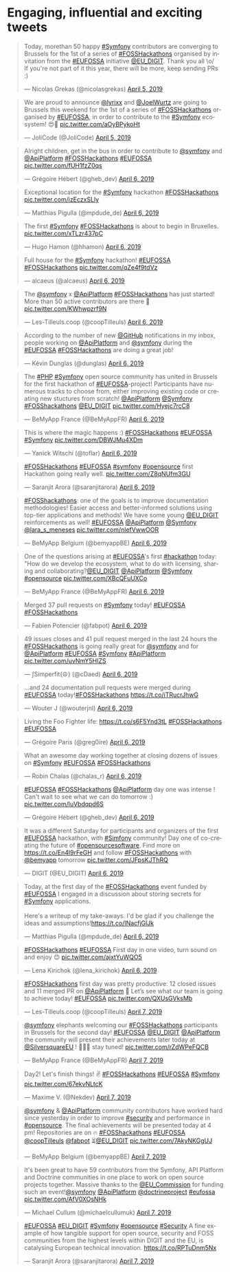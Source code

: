 # Engaging, influential and exciting tweets

<blockquote class="twitter-tweet" data-partner="tweetdeck"><p lang="en" dir="ltr">Today, morethan 50 happy <a href="https://twitter.com/hashtag/Symfony?src=hash&amp;ref_src=twsrc%5Etfw">#Symfony</a> contributors are converging to Brussels for the 1st of a series of <a href="https://twitter.com/hashtag/FOSSHackathons?src=hash&amp;ref_src=twsrc%5Etfw">#FOSSHackathons</a> organised by invitation from the <a href="https://twitter.com/hashtag/EUFOSSA?src=hash&amp;ref_src=twsrc%5Etfw">#EUFOSSA</a> initiative <a href="https://twitter.com/EU_DIGIT?ref_src=twsrc%5Etfw">@EU_DIGIT</a>. Thank you all \o/<br>If you&#39;re not part of it this year, there will be more, keep sending PRs :)</p>&mdash; Nicolas Grekas (@nicolasgrekas) <a href="https://twitter.com/nicolasgrekas/status/1114061132061450240?ref_src=twsrc%5Etfw">April 5, 2019</a></blockquote>
<blockquote class="twitter-tweet" data-partner="tweetdeck"><p lang="en" dir="ltr">We are proud to announce <a href="https://twitter.com/lyrixx?ref_src=twsrc%5Etfw">@lyrixx</a> and <a href="https://twitter.com/JoelWurtz?ref_src=twsrc%5Etfw">@JoelWurtz</a> are going to Brussels this weekend for the 1st of a series of <a href="https://twitter.com/hashtag/FOSSHackathons?src=hash&amp;ref_src=twsrc%5Etfw">#FOSSHackathons</a> organised by <a href="https://twitter.com/hashtag/EUFOSSA?src=hash&amp;ref_src=twsrc%5Etfw">#EUFOSSA</a>, in order to contribute to the <a href="https://twitter.com/hashtag/Symfony?src=hash&amp;ref_src=twsrc%5Etfw">#Symfony</a> ecosystem! 😍🤗 <a href="https://t.co/aOyBPykoHt">pic.twitter.com/aOyBPykoHt</a></p>&mdash; JoliCode (@JoliCode) <a href="https://twitter.com/JoliCode/status/1114147205701603328?ref_src=twsrc%5Etfw">April 5, 2019</a></blockquote>
<blockquote class="twitter-tweet" data-partner="tweetdeck"><p lang="en" dir="ltr">Alright children, get in the bus in order to contribute to <a href="https://twitter.com/symfony?ref_src=twsrc%5Etfw">@symfony</a> and <a href="https://twitter.com/ApiPlatform?ref_src=twsrc%5Etfw">@ApiPlatform</a> <a href="https://twitter.com/hashtag/FOSSHackathons?src=hash&amp;ref_src=twsrc%5Etfw">#FOSSHackathons</a>  <a href="https://twitter.com/hashtag/EUFOSSA?src=hash&amp;ref_src=twsrc%5Etfw">#EUFOSSA</a> <a href="https://t.co/fUH1fzZ0qs">pic.twitter.com/fUH1fzZ0qs</a></p>&mdash; Grégoire Hébert (@gheb_dev) <a href="https://twitter.com/gheb_dev/status/1114415849786552321?ref_src=twsrc%5Etfw">April 6, 2019</a></blockquote>
<blockquote class="twitter-tweet" data-partner="tweetdeck"><p lang="en" dir="ltr">Exceptional location for the <a href="https://twitter.com/hashtag/Symfony?src=hash&amp;ref_src=twsrc%5Etfw">#Symfony</a> hackathon <a href="https://twitter.com/hashtag/FOSSHackathons?src=hash&amp;ref_src=twsrc%5Etfw">#FOSSHackathons</a> <a href="https://t.co/izEczxSLly">pic.twitter.com/izEczxSLly</a></p>&mdash; Matthias Pigulla (@mpdude_de) <a href="https://twitter.com/mpdude_de/status/1114432728827604992?ref_src=twsrc%5Etfw">April 6, 2019</a></blockquote>
<blockquote class="twitter-tweet" data-partner="tweetdeck"><p lang="en" dir="ltr">The first <a href="https://twitter.com/hashtag/Symfony?src=hash&amp;ref_src=twsrc%5Etfw">#Symfony</a> <a href="https://twitter.com/hashtag/FOSSHackathons?src=hash&amp;ref_src=twsrc%5Etfw">#FOSSHackathons</a> is about to begin in Bruxelles. <a href="https://t.co/xTLzr437pC">pic.twitter.com/xTLzr437pC</a></p>&mdash; Hugo Hamon (@hhamon) <a href="https://twitter.com/hhamon/status/1114435235431813120?ref_src=twsrc%5Etfw">April 6, 2019</a></blockquote>
<blockquote class="twitter-tweet" data-partner="tweetdeck"><p lang="en" dir="ltr">Full house for the <a href="https://twitter.com/hashtag/Symfony?src=hash&amp;ref_src=twsrc%5Etfw">#Symfony</a> hackathon! <a href="https://twitter.com/hashtag/EUFOSSA?src=hash&amp;ref_src=twsrc%5Etfw">#EUFOSSA</a> <a href="https://twitter.com/hashtag/FOSSHackathons?src=hash&amp;ref_src=twsrc%5Etfw">#FOSSHackathons</a> <a href="https://t.co/qZe4f9tdVz">pic.twitter.com/qZe4f9tdVz</a></p>&mdash; alcaeus (@alcaeus) <a href="https://twitter.com/alcaeus/status/1114435743781392384?ref_src=twsrc%5Etfw">April 6, 2019</a></blockquote>
<blockquote class="twitter-tweet" data-partner="tweetdeck"><p lang="en" dir="ltr">The <a href="https://twitter.com/symfony?ref_src=twsrc%5Etfw">@symfony</a> x <a href="https://twitter.com/ApiPlatform?ref_src=twsrc%5Etfw">@ApiPlatform</a> <a href="https://twitter.com/hashtag/FOSSHackathons?src=hash&amp;ref_src=twsrc%5Etfw">#FOSSHackathons</a> has just started! More than 50 active contributors are there 🥳 <a href="https://t.co/KWhwpzrf9N">pic.twitter.com/KWhwpzrf9N</a></p>&mdash; Les-Tilleuls.coop (@coopTilleuls) <a href="https://twitter.com/coopTilleuls/status/1114440101935890433?ref_src=twsrc%5Etfw">April 6, 2019</a></blockquote>
<blockquote class="twitter-tweet" data-partner="tweetdeck"><p lang="en" dir="ltr">According to the number of new <a href="https://twitter.com/github?ref_src=twsrc%5Etfw">@GitHub</a> notifications in my inbox, people working on <a href="https://twitter.com/ApiPlatform?ref_src=twsrc%5Etfw">@ApiPlatform</a> and <a href="https://twitter.com/symfony?ref_src=twsrc%5Etfw">@symfony</a> during the <a href="https://twitter.com/hashtag/EUFOSSA?src=hash&amp;ref_src=twsrc%5Etfw">#EUFOSSA</a> <a href="https://twitter.com/hashtag/FOSSHackathons?src=hash&amp;ref_src=twsrc%5Etfw">#FOSSHackathons</a> are doing a great job!</p>&mdash; Kévin Dunglas (@dunglas) <a href="https://twitter.com/dunglas/status/1114476885860179968?ref_src=twsrc%5Etfw">April 6, 2019</a></blockquote>
<blockquote class="twitter-tweet" data-partner="tweetdeck"><p lang="en" dir="ltr">The <a href="https://twitter.com/hashtag/PHP?src=hash&amp;ref_src=twsrc%5Etfw">#PHP</a> <a href="https://twitter.com/hashtag/Symfony?src=hash&amp;ref_src=twsrc%5Etfw">#Symfony</a> open source community has united in Brussels for the first hackathon of <a href="https://twitter.com/hashtag/EUFOSSA?src=hash&amp;ref_src=twsrc%5Etfw">#EUFOSSA</a>-project! Participants have numerous tracks to choose from, either improving existing code or creating new stuctures from scratch! <a href="https://twitter.com/ApiPlatform?ref_src=twsrc%5Etfw">@ApiPlatform</a> <a href="https://twitter.com/symfony?ref_src=twsrc%5Etfw">@Symfony</a> <a href="https://twitter.com/hashtag/FOSShackathons?src=hash&amp;ref_src=twsrc%5Etfw">#FOSShackathons</a> <a href="https://twitter.com/EU_DIGIT?ref_src=twsrc%5Etfw">@EU_DIGIT</a> <a href="https://t.co/Hyejc7rcC8">pic.twitter.com/Hyejc7rcC8</a></p>&mdash; BeMyApp France (@BeMyAppFR) <a href="https://twitter.com/BeMyAppFR/status/1114497674273796097?ref_src=twsrc%5Etfw">April 6, 2019</a></blockquote>
<blockquote class="twitter-tweet" data-partner="tweetdeck"><p lang="en" dir="ltr">This is where the magic happens :) <a href="https://twitter.com/hashtag/FOSSHackathons?src=hash&amp;ref_src=twsrc%5Etfw">#FOSSHackathons</a> <a href="https://twitter.com/hashtag/EUFOSSA?src=hash&amp;ref_src=twsrc%5Etfw">#EUFOSSA</a> <a href="https://twitter.com/hashtag/Symfony?src=hash&amp;ref_src=twsrc%5Etfw">#Symfony</a> <a href="https://t.co/DBWJMu4XDm">pic.twitter.com/DBWJMu4XDm</a></p>&mdash; Yanick Witschi (@toflar) <a href="https://twitter.com/toflar/status/1114503193030008833?ref_src=twsrc%5Etfw">April 6, 2019</a></blockquote>
<blockquote class="twitter-tweet" data-partner="tweetdeck"><p lang="en" dir="ltr"><a href="https://twitter.com/hashtag/FOSSHackathons?src=hash&amp;ref_src=twsrc%5Etfw">#FOSSHackathons</a> <a href="https://twitter.com/hashtag/EUFOSSA?src=hash&amp;ref_src=twsrc%5Etfw">#EUFOSSA</a> <a href="https://twitter.com/hashtag/symfony?src=hash&amp;ref_src=twsrc%5Etfw">#symfony</a> <a href="https://twitter.com/hashtag/opensource?src=hash&amp;ref_src=twsrc%5Etfw">#opensource</a> first Hackathon going really well. <a href="https://t.co/Z8qNUfm3GU">pic.twitter.com/Z8qNUfm3GU</a></p>&mdash; Saranjit Arora (@saranjitarora) <a href="https://twitter.com/saranjitarora/status/1114523961965142016?ref_src=twsrc%5Etfw">April 6, 2019</a></blockquote>
<blockquote class="twitter-tweet" data-partner="tweetdeck"><p lang="en" dir="ltr"><a href="https://twitter.com/hashtag/FOSShackathons?src=hash&amp;ref_src=twsrc%5Etfw">#FOSShackathons</a>: one of the goals is to improve documentation methodologies! Easier access and better-informed solutions using top-tier applications and methods! We have some young <a href="https://twitter.com/EU_DIGIT?ref_src=twsrc%5Etfw">@EU_DIGIT</a> reinforcements as well! <a href="https://twitter.com/hashtag/EUFOSSA?src=hash&amp;ref_src=twsrc%5Etfw">#EUFOSSA</a> <a href="https://twitter.com/ApiPlatform?ref_src=twsrc%5Etfw">@ApiPlatform</a> <a href="https://twitter.com/symfony?ref_src=twsrc%5Etfw">@Symfony</a> <a href="https://twitter.com/lara_s_meneses?ref_src=twsrc%5Etfw">@lara_s_meneses</a> <a href="https://t.co/nlefVwwOOR">pic.twitter.com/nlefVwwOOR</a></p>&mdash; BeMyApp Belgium (@bemyappBE) <a href="https://twitter.com/bemyappBE/status/1114557418959196161?ref_src=twsrc%5Etfw">April 6, 2019</a></blockquote>
<blockquote class="twitter-tweet" data-lang="en"><p lang="en" dir="ltr">One of the questions arising at <a href="https://twitter.com/hashtag/EUFOSSA?src=hash&amp;ref_src=twsrc%5Etfw">#EUFOSSA</a>&#39;s first <a href="https://twitter.com/hashtag/hackathon?src=hash&amp;ref_src=twsrc%5Etfw">#hackathon</a> today: &quot;How do we develop the ecosystem, what to do with licensing, sharing and collaborating?<a href="https://twitter.com/EU_DIGIT?ref_src=twsrc%5Etfw">@EU_DIGIT</a> <a href="https://twitter.com/ApiPlatform?ref_src=twsrc%5Etfw">@ApiPlatform</a> <a href="https://twitter.com/symfony?ref_src=twsrc%5Etfw">@Symfony</a> <a href="https://twitter.com/hashtag/opensource?src=hash&amp;ref_src=twsrc%5Etfw">#opensource</a> <a href="https://t.co/XBcQFuUXCo">pic.twitter.com/XBcQFuUXCo</a></p>&mdash; BeMyApp France (@BeMyAppFR) <a href="https://twitter.com/BeMyAppFR/status/1114525545587453954?ref_src=twsrc%5Etfw">April 6, 2019</a></blockquote>
<blockquote class="twitter-tweet" data-partner="tweetdeck"><p lang="en" dir="ltr">Merged 37 pull requests on <a href="https://twitter.com/hashtag/Symfony?src=hash&amp;ref_src=twsrc%5Etfw">#Symfony</a> today! <a href="https://twitter.com/hashtag/EUFOSSA?src=hash&amp;ref_src=twsrc%5Etfw">#EUFOSSA</a> <a href="https://twitter.com/hashtag/FOSSHackathons?src=hash&amp;ref_src=twsrc%5Etfw">#FOSSHackathons</a></p>&mdash; Fabien Potencier (@fabpot) <a href="https://twitter.com/fabpot/status/1114605090772520960?ref_src=twsrc%5Etfw">April 6, 2019</a></blockquote>
<blockquote class="twitter-tweet" data-partner="tweetdeck"><p lang="en" dir="ltr">49 issues closes and  41 pull request merged in the last 24 hours the <a href="https://twitter.com/hashtag/FOSSHackathons?src=hash&amp;ref_src=twsrc%5Etfw">#FOSSHackathons</a>  is going really great for <a href="https://twitter.com/symfony?ref_src=twsrc%5Etfw">@symfony</a> and for <a href="https://twitter.com/ApiPlatform?ref_src=twsrc%5Etfw">@ApiPlatform</a> <a href="https://twitter.com/hashtag/EUFOSSA?src=hash&amp;ref_src=twsrc%5Etfw">#EUFOSSA</a> <a href="https://twitter.com/hashtag/Symfony?src=hash&amp;ref_src=twsrc%5Etfw">#Symfony</a> <a href="https://twitter.com/hashtag/ApiPlatform?src=hash&amp;ref_src=twsrc%5Etfw">#ApiPlatform</a> <a href="https://t.co/uvNmY5HIZS">pic.twitter.com/uvNmY5HIZS</a></p>&mdash; ∫Simperfit{☮} (@cDaed) <a href="https://twitter.com/cDaed/status/1114606061749772288?ref_src=twsrc%5Etfw">April 6, 2019</a></blockquote>
<blockquote class="twitter-tweet" data-partner="tweetdeck"><p lang="en" dir="ltr">...and 24 documentation pull requests were merged during <a href="https://twitter.com/hashtag/EUFOSSA?src=hash&amp;ref_src=twsrc%5Etfw">#EUFOSSA</a> today!<a href="https://twitter.com/hashtag/FOSSHackathons?src=hash&amp;ref_src=twsrc%5Etfw">#FOSSHackathons</a> <a href="https://t.co/iTRucrJhwG">https://t.co/iTRucrJhwG</a></p>&mdash; Wouter J (@wouterjnl) <a href="https://twitter.com/wouterjnl/status/1114606459080278016?ref_src=twsrc%5Etfw">April 6, 2019</a></blockquote>
<blockquote class="twitter-tweet" data-partner="tweetdeck"><p lang="en" dir="ltr">Living the Foo Fighter life: <a href="https://t.co/s6F5Ynd3tL">https://t.co/s6F5Ynd3tL</a> <a href="https://twitter.com/hashtag/FOSSHackathons?src=hash&amp;ref_src=twsrc%5Etfw">#FOSSHackathons</a> <a href="https://twitter.com/hashtag/EUFOSSA?src=hash&amp;ref_src=twsrc%5Etfw">#EUFOSSA</a></p>&mdash; Grégoire Paris (@greg0ire) <a href="https://twitter.com/greg0ire/status/1114612891121012736?ref_src=twsrc%5Etfw">April 6, 2019</a></blockquote>
<blockquote class="twitter-tweet" data-partner="tweetdeck"><p lang="en" dir="ltr">What an awesome day working together at closing dozens of issues on <a href="https://twitter.com/hashtag/Symfony?src=hash&amp;ref_src=twsrc%5Etfw">#Symfony</a> <a href="https://twitter.com/hashtag/EUFOSSA?src=hash&amp;ref_src=twsrc%5Etfw">#EUFOSSA</a> <a href="https://twitter.com/hashtag/FOSSHackathons?src=hash&amp;ref_src=twsrc%5Etfw">#FOSSHackathons</a></p>&mdash; Robin Chalas (@chalas_r) <a href="https://twitter.com/chalas_r/status/1114621592028553222?ref_src=twsrc%5Etfw">April 6, 2019</a></blockquote>
<blockquote class="twitter-tweet" data-partner="tweetdeck"><p lang="en" dir="ltr"><a href="https://twitter.com/hashtag/EUFOSSA?src=hash&amp;ref_src=twsrc%5Etfw">#EUFOSSA</a> <a href="https://twitter.com/hashtag/FOSSHackathons?src=hash&amp;ref_src=twsrc%5Etfw">#FOSSHackathons</a> <a href="https://twitter.com/ApiPlatform?ref_src=twsrc%5Etfw">@ApiPlatform</a> day one was intense !<br>Can&#39;t wait to see what we can do tomorrow :) <a href="https://t.co/luVbdqpd6S">pic.twitter.com/luVbdqpd6S</a></p>&mdash; Grégoire Hébert (@gheb_dev) <a href="https://twitter.com/gheb_dev/status/1114632226485035009?ref_src=twsrc%5Etfw">April 6, 2019</a></blockquote>
<blockquote class="twitter-tweet" data-partner="tweetdeck"><p lang="en" dir="ltr">It was a different Saturday for participants and organizers of the first <a href="https://twitter.com/hashtag/EUFOSSA?src=hash&amp;ref_src=twsrc%5Etfw">#EUFOSSA</a> hackathon, with <a href="https://twitter.com/hashtag/Simfony?src=hash&amp;ref_src=twsrc%5Etfw">#Simfony</a> community! Day one of co-creating the future of <a href="https://twitter.com/hashtag/opensourcesoftware?src=hash&amp;ref_src=twsrc%5Etfw">#opensourcesoftware</a>. Find more on <a href="https://t.co/En4l9rFeGH">https://t.co/En4l9rFeGH</a> and follow <a href="https://twitter.com/hashtag/FOSSHackathons?src=hash&amp;ref_src=twsrc%5Etfw">#FOSSHackathons</a> with <a href="https://twitter.com/bemyapp?ref_src=twsrc%5Etfw">@bemyapp</a> tomorrow <a href="https://t.co/JFpsKJThRQ">pic.twitter.com/JFpsKJThRQ</a></p>&mdash; DIGIT (@EU_DIGIT) <a href="https://twitter.com/EU_DIGIT/status/1114636370973274112?ref_src=twsrc%5Etfw">April 6, 2019</a></blockquote>
<blockquote class="twitter-tweet" data-partner="tweetdeck"><p lang="en" dir="ltr">Today, at the first day of the <a href="https://twitter.com/hashtag/FOSSHackathons?src=hash&amp;ref_src=twsrc%5Etfw">#FOSSHackathons</a> event funded by <a href="https://twitter.com/hashtag/EUFOSSA?src=hash&amp;ref_src=twsrc%5Etfw">#EUFOSSA</a> I engaged in a discussion about storing secrets for <a href="https://twitter.com/hashtag/Symfony?src=hash&amp;ref_src=twsrc%5Etfw">#Symfony</a> applications.<br><br>Here&#39;s a writeup of my take-aways. I&#39;d be glad if you challenge the ideas and assumptions!<a href="https://t.co/INacfjGlJk">https://t.co/INacfjGlJk</a></p>&mdash; Matthias Pigulla (@mpdude_de) <a href="https://twitter.com/mpdude_de/status/1114651526449061888?ref_src=twsrc%5Etfw">April 6, 2019</a></blockquote>
<blockquote class="twitter-tweet"><p lang="en" dir="ltr"><a href="https://twitter.com/hashtag/FOSSHackathons?src=hash&amp;ref_src=twsrc%5Etfw">#FOSSHackathons</a> <a href="https://twitter.com/hashtag/EUFOSSA?src=hash&amp;ref_src=twsrc%5Etfw">#EUFOSSA</a> First day in one video, turn sound on and enjoy 😊 <a href="https://t.co/ajxtYuWQO5">pic.twitter.com/ajxtYuWQO5</a></p>&mdash; Lena Kirichok (@lena_kirichok) <a href="https://twitter.com/lena_kirichok/status/1114562519421661185?ref_src=twsrc%5Etfw">April 6, 2019</a></blockquote>
<blockquote class="twitter-tweet" data-partner="tweetdeck"><p lang="en" dir="ltr"><a href="https://twitter.com/hashtag/FOSSHackathons?src=hash&amp;ref_src=twsrc%5Etfw">#FOSSHackathons</a> first day was pretty productive: 12 closed issues and 11 merged PR on <a href="https://twitter.com/ApiPlatform?ref_src=twsrc%5Etfw">@ApiPlatform</a> 🙂 Let’s see what our team is going to achieve today! <a href="https://twitter.com/hashtag/EUFOSSA?src=hash&amp;ref_src=twsrc%5Etfw">#EUFOSSA</a> <a href="https://t.co/QXUsGVksMb">pic.twitter.com/QXUsGVksMb</a></p>&mdash; Les-Tilleuls.coop (@coopTilleuls) <a href="https://twitter.com/coopTilleuls/status/1114767983979712512?ref_src=twsrc%5Etfw">April 7, 2019</a></blockquote>
<blockquote class="twitter-tweet" data-partner="tweetdeck"><p lang="en" dir="ltr"><a href="https://twitter.com/symfony?ref_src=twsrc%5Etfw">@symfony</a> elephants welcoming our <a href="https://twitter.com/hashtag/FOSSHackathons?src=hash&amp;ref_src=twsrc%5Etfw">#FOSSHackathons</a> participants in Brussels for the second day! <a href="https://twitter.com/hashtag/EUFOSSA?src=hash&amp;ref_src=twsrc%5Etfw">#EUFOSSA</a> <a href="https://twitter.com/EU_DIGIT?ref_src=twsrc%5Etfw">@EU_DIGIT</a> <a href="https://twitter.com/ApiPlatform?ref_src=twsrc%5Etfw">@ApiPlatform</a> the community will present their achievements later today at <a href="https://twitter.com/SilversquareEU?ref_src=twsrc%5Etfw">@SilversquareEU</a> ! 🐘🐘🐘 stay tuned! <a href="https://t.co/rZdWPeFQCB">pic.twitter.com/rZdWPeFQCB</a></p>&mdash; BeMyApp France (@BeMyAppFR) <a href="https://twitter.com/BeMyAppFR/status/1114779901574438912?ref_src=twsrc%5Etfw">April 7, 2019</a></blockquote>
<blockquote class="twitter-tweet" data-partner="tweetdeck"><p lang="en" dir="ltr">Day2! Let&#39;s finish things! ✌️ <a href="https://twitter.com/hashtag/FOSSHackathons?src=hash&amp;ref_src=twsrc%5Etfw">#FOSSHackathons</a> <a href="https://twitter.com/hashtag/EUFOSSA?src=hash&amp;ref_src=twsrc%5Etfw">#EUFOSSA</a> <a href="https://twitter.com/hashtag/Symfony?src=hash&amp;ref_src=twsrc%5Etfw">#Symfony</a> <a href="https://t.co/67ekvNLtcK">pic.twitter.com/67ekvNLtcK</a></p>&mdash; Maxime V. (@Nekdev) <a href="https://twitter.com/Nekdev/status/1114790682349244416?ref_src=twsrc%5Etfw">April 7, 2019</a></blockquote>
<blockquote class="twitter-tweet" data-partner="tweetdeck"><p lang="en" dir="ltr"><a href="https://twitter.com/symfony?ref_src=twsrc%5Etfw">@symfony</a> &amp; <a href="https://twitter.com/ApiPlatform?ref_src=twsrc%5Etfw">@ApiPlatform</a> community contributors have worked hard since yesterday in order to improve <a href="https://twitter.com/hashtag/security?src=hash&amp;ref_src=twsrc%5Etfw">#security</a> and performance in <a href="https://twitter.com/hashtag/opensource?src=hash&amp;ref_src=twsrc%5Etfw">#opensource</a>. The final achievements will be presented today at 4 pm! Repositories are on 🔥 <a href="https://twitter.com/hashtag/FOSShackathons?src=hash&amp;ref_src=twsrc%5Etfw">#FOSShackathons</a> <a href="https://twitter.com/hashtag/EUFOSSA?src=hash&amp;ref_src=twsrc%5Etfw">#EUFOSSA</a> <a href="https://twitter.com/coopTilleuls?ref_src=twsrc%5Etfw">@coopTilleuls</a> <a href="https://twitter.com/fabpot?ref_src=twsrc%5Etfw">@fabpot</a> ⏳<a href="https://twitter.com/EU_DIGIT?ref_src=twsrc%5Etfw">@EU_DIGIT</a> <a href="https://t.co/7AkyNKGgUJ">pic.twitter.com/7AkyNKGgUJ</a></p>&mdash; BeMyApp Belgium (@bemyappBE) <a href="https://twitter.com/bemyappBE/status/1114819937586044931?ref_src=twsrc%5Etfw">April 7, 2019</a></blockquote>
<blockquote class="twitter-tweet" data-lang="en"><p lang="en" dir="ltr">It&#39;s been great to have 59 contributors from the Symfony, API Platform and Doctrine communities in one place to work on open source projects together. Massive thanks to the <a href="https://twitter.com/EU_Commission?ref_src=twsrc%5Etfw">@EU_Commission</a> for funding such an event!<a href="https://twitter.com/symfony?ref_src=twsrc%5Etfw">@symfony</a> <a href="https://twitter.com/ApiPlatform?ref_src=twsrc%5Etfw">@ApiPlatform</a> <a href="https://twitter.com/doctrineproject?ref_src=twsrc%5Etfw">@doctrineproject</a> <a href="https://twitter.com/hashtag/eufossa?src=hash&amp;ref_src=twsrc%5Etfw">#eufossa</a> <a href="https://t.co/AfV0XOsNHk">pic.twitter.com/AfV0XOsNHk</a></p>&mdash; Michael Cullum (@michaelcullumuk) <a href="https://twitter.com/michaelcullumuk/status/1114890379013316609?ref_src=twsrc%5Etfw">April 7, 2019</a></blockquote>
<blockquote class="twitter-tweet" data-lang="en"><p lang="en" dir="ltr"><a href="https://twitter.com/hashtag/EUFOSSA?src=hash&amp;ref_src=twsrc%5Etfw">#EUFOSSA</a> <a href="https://twitter.com/hashtag/EU_DIGIT?src=hash&amp;ref_src=twsrc%5Etfw">#EU_DIGIT</a> <a href="https://twitter.com/hashtag/Symfony?src=hash&amp;ref_src=twsrc%5Etfw">#Symfony</a> <a href="https://twitter.com/hashtag/opensource?src=hash&amp;ref_src=twsrc%5Etfw">#opensource</a> <a href="https://twitter.com/hashtag/Security?src=hash&amp;ref_src=twsrc%5Etfw">#Security</a> A fine example of how tangible support for open source, security and FOSS communities from the highest levels within DIGIT and the EU, is catalysing European technical innovation. <a href="https://t.co/RPTuDnm5Nx">https://t.co/RPTuDnm5Nx</a></p>&mdash; Saranjit Arora (@saranjitarora) <a href="https://twitter.com/saranjitarora/status/1114934085309337601?ref_src=twsrc%5Etfw">April 7, 2019</a></blockquote>
<script async src="https://platform.twitter.com/widgets.js" charset="utf-8"></script>
